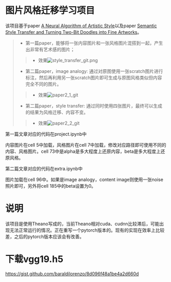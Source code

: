 # 图片风格迁移学习项目
该项目基于paper [A Neural Algorithm of Artistic Style](https://arxiv.org/abs/1508.06576)以及paper [Semantic Style Transfer and Turning Two-Bit Doodles into Fine Artworks](https://arxiv.org/abs/1603.01768)。<br>
>* 第一篇paper，能够将一张内容图片和一张风格图片混搭到一起，产生出非常有艺术感的图片；<br>
>>* 效果![style_transfer_git.png](https://github.com/yhcc/style_transfer/blob/master/images/style_transfer_git.png)
>* 第二篇paper，image analogy: 通过对原图使用一张scratch图片进行标注，然后再利用另一张scratch图片即可生成与原图风格类似但内容完全不同的图片。<br>
>>* 效果![paper2_1_git](https://github.com/yhcc/style_transfer/blob/master/images/paper2_1_git.png)
>* 第二篇paper，style transfer: 通过同时使用四张图片，最终可以生成的结果为风格迁移、内容不变。<br>
>>* 效果![paper2_2_git](https://github.com/yhcc/style_transfer/blob/master/images/paper2_2_git.png)  

第一篇文章对应的代码在project.ipynb中  

内容图片在cell 5中加载，风格图片在cell 7中加载，修改对应路径即可使用不同的内容、风格图片。cell 73中是alpha是多大程度上还原内容，beta是多大程度上还原风格。

第二篇文章对应的代码在extra.ipynb中  

图片加载在cell 96中。如果是image analogy，content image则使用一张noise照片即可，另外将cell 185中的beta设置为0。

# 说明  

该项目是使用Theano写成的，当前Theano相对cuda、cudnn比较滞后，可能出现无法正常运行的情况。正在重写一个pytorch版本的。现有的实现在效率上比较差，之后的pytorch版本应该会有改善。

# 下载vgg19.h5
https://gist.github.com/baraldilorenzo/8d096f48a1be4a2d660d
